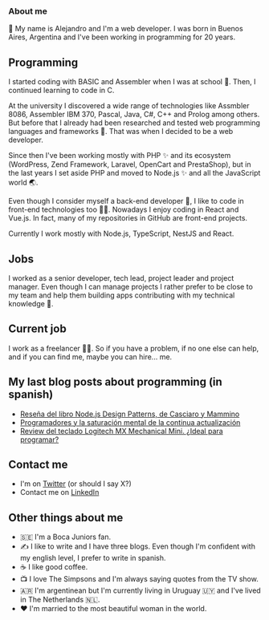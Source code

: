 ### About me

👋 My name is Alejandro and I'm a web developer. I was born in Buenos Aires, Argentina and I've been working in programming for 20 years.

## Programming

I started coding with BASIC and Assembler when I was at school 👦. Then, I continued learning to code in C.

At the university I discovered a wide range of technologies like Assmbler 8086, Assembler IBM 370, Pascal, Java, C#, C++ and Prolog among others. But before that I already had been researched and tested web programming languages and frameworks 💪. That was when I decided to be a web developer.

Since then I've been working mostly with PHP ✨ and its ecosystem (WordPress, Zend Framework, Laravel, OpenCart and PrestaShop), but in the last years I set aside PHP and moved to Node.js ✨ and all the JavaScript world 🌏.

Even though I consider myself a back-end developer 🧌, I like to code in front-end technologies too 👨‍🎨. Nowadays I enjoy coding in React and Vue.js. In fact, many of my repositories in GitHub are front-end projects.

Currently I work mostly with Node.js, TypeScript, NestJS and React.

## Jobs
I worked as a senior developer, tech lead, project leader and project manager. Even though I can manage projects I rather prefer to be close to my team and help them building apps contributing with my technical knowledge 🧠.

## Current job
I work as a freelancer 👨‍💻. So if you have a problem, if no one else can help, and if you can find me, maybe you can hire... me.

## My last blog posts about programming (in spanish)
- [Reseña del libro Node.js Design Patterns, de Casciaro y Mammino](https://cronicasfreelancer.com/2024/03/26/node-js-design-patterns-resena/)
- [Programadores y la saturación mental de la continua actualización](https://cronicasfreelancer.com/2024/03/18/programadores-y-la-saturacion-mental-de-la-continua-actualizacion/)
- [Review del teclado Logitech MX Mechanical Mini. ¿Ideal para programar?](https://cronicasfreelancer.com/2024/01/22/logitech-mx-mini-review/)


## Contact me
- I'm on [Twitter](https://twitter.com/aadeluca_) (or should I say X?)
- Contact me on [LinkedIn](https://www.linkedin.com/in/alejandro-de-luca-web-developer/)

## Other things about me
- 🇸🇪 I'm a Boca Juniors fan.
- ✍️ I like to write and I have three blogs. Even though I'm confident with my english level, I prefer to write in spanish.
- ☕ I like good coffee.
- 📺 I love The Simpsons and I'm always saying quotes from the TV show.
- 🇦🇷 I'm argentinean but I'm currently living in Uruguay 🇺🇾 and I've lived in The Netherlands 🇳🇱.
- ❤️ I'm married to the most beautiful woman in the world.
